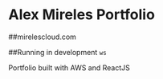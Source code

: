 # Alex Mireles Portfolio
##mirelescloud.com


##Running in development
`ws`


Portfolio built with AWS and ReactJS
